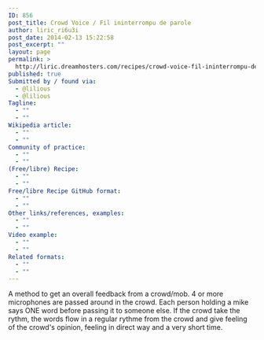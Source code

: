 ```yaml
---
ID: 856
post_title: Crowd Voice / Fil ininterrompu de parole
author: liric_ri6u3i
post_date: 2014-02-13 15:22:58
post_excerpt: ""
layout: page
permalink: >
  http://liric.dreamhosters.com/recipes/crowd-voice-fil-ininterrompu-de-parole/
published: true
Submitted by / found via:
  - @lilious
  - @lilious
Tagline:
  - ""
  - ""
Wikipedia article:
  - ""
  - ""
Community of practice:
  - ""
  - ""
(Free/libre) Recipe:
  - ""
  - ""
Free/libre Recipe GitHub format:
  - ""
  - ""
Other links/references, examples:
  - ""
  - ""
Video example:
  - ""
  - ""
Related formats:
  - ""
  - ""
---
```

A method to get an overall feedback from a crowd/mob. 4 or more microphones are passed around in the crowd. Each person holding a mike says ONE word before passing it to someone else. If the crowd take the rythm, the words flow in a regular rythme from the crowd and give feeling of the crowd's opinion, feeling in direct way and a very short time.